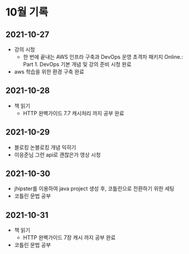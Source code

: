 # 10월 기록

## 2021-10-27
- 강의 시청
  - 한 번에 끝내는 AWS 인프라 구축과 DevOps 운영 초격차 패키지 Online.: Part 1. DevOps 기본 개념 및 강의 준비 시청 완료
- aws 학습을 위한 환경 구축 완료

## 2021-10-28
- 책 읽기
  - HTTP 완벽가이드 7.7 캐시처리 까지 공부 완료

## 2021-10-29
- 블로킹 논블로킹 개념 익히기
- 이응준님 그런 api로 괜찮은가 영상 시청

## 2021-10-30
- jhipster를 이용하여 java project 생성 후, 코틀린으로 전환하기 위한 세팅
- 코틀린 문법 공부

## 2021-10-31
- 책 읽기
  - HTTP 완벽가이드 7장 캐시 까지 공부 완료
- 코틀린 문법 공부

